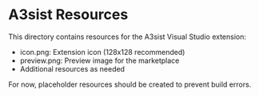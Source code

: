 # A3sist Resources

This directory contains resources for the A3sist Visual Studio extension:

- icon.png: Extension icon (128x128 recommended)
- preview.png: Preview image for the marketplace
- Additional resources as needed

For now, placeholder resources should be created to prevent build errors.